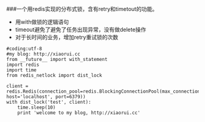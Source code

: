 ###一个用redis实现的分布式锁，含有retry和timetout的功能。

* 用with做锁的逻辑语句
* timeout避免了避免了任务出现异常，没有做delete操作
* 对于长时间的业务，增加retry重试锁的次数

```
#coding:utf-8
#my blog: http://xiaorui.cc
from __future__ import with_statement
import redis
import time
from redis_netlock import dist_lock

client = redis.Redis(connection_pool=redis.BlockingConnectionPool(max_connections=15, host='localhost', port=6379))
with dist_lock('test', client):
    time.sleep(10)
    print 'welcome to my blog, http://xiaorui.cc'

```
